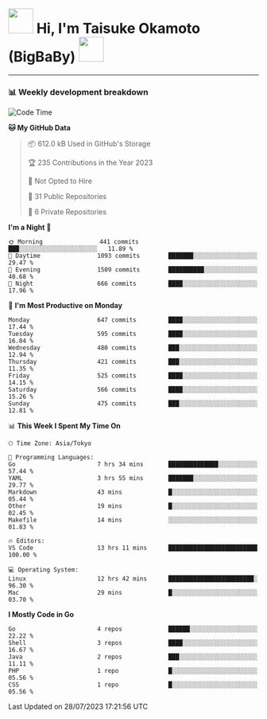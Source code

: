<!-- Title -->
<h1>
    <img src="https://media.tenor.com/TlyRveJkgo4AAAAi/cloud-cloud-strife.gif" width="50"/> 
    Hi, I'm Taisuke Okamoto (BigBaBy) 
    <img src="https://media.tenor.com/TlyRveJkgo4AAAAi/cloud-cloud-strife.gif" width="50"/>
</h1>

---

<h3> 📊 Weekly development breakdown </h3>
<!-- waka-readme-stats -->

<!--START_SECTION:waka-->
![Code Time](http://img.shields.io/badge/Code%20Time-1%2C594%20hrs%2043%20mins-blue)

**🐱 My GitHub Data** 

> 📦 612.0 kB Used in GitHub's Storage 
 > 
> 🏆 235 Contributions in the Year 2023
 > 
> 🚫 Not Opted to Hire
 > 
> 📜 31 Public Repositories 
 > 
> 🔑 6 Private Repositories 
 > 
**I'm a Night 🦉** 

```text
🌞 Morning                441 commits         ███░░░░░░░░░░░░░░░░░░░░░░   11.89 % 
🌆 Daytime                1093 commits        ███████░░░░░░░░░░░░░░░░░░   29.47 % 
🌃 Evening                1509 commits        ██████████░░░░░░░░░░░░░░░   40.68 % 
🌙 Night                  666 commits         ████░░░░░░░░░░░░░░░░░░░░░   17.96 % 
```
📅 **I'm Most Productive on Monday** 

```text
Monday                   647 commits         ████░░░░░░░░░░░░░░░░░░░░░   17.44 % 
Tuesday                  595 commits         ████░░░░░░░░░░░░░░░░░░░░░   16.04 % 
Wednesday                480 commits         ███░░░░░░░░░░░░░░░░░░░░░░   12.94 % 
Thursday                 421 commits         ███░░░░░░░░░░░░░░░░░░░░░░   11.35 % 
Friday                   525 commits         ████░░░░░░░░░░░░░░░░░░░░░   14.15 % 
Saturday                 566 commits         ████░░░░░░░░░░░░░░░░░░░░░   15.26 % 
Sunday                   475 commits         ███░░░░░░░░░░░░░░░░░░░░░░   12.81 % 
```


📊 **This Week I Spent My Time On** 

```text
🕑︎ Time Zone: Asia/Tokyo

💬 Programming Languages: 
Go                       7 hrs 34 mins       ██████████████░░░░░░░░░░░   57.44 % 
YAML                     3 hrs 55 mins       ███████░░░░░░░░░░░░░░░░░░   29.77 % 
Markdown                 43 mins             █░░░░░░░░░░░░░░░░░░░░░░░░   05.44 % 
Other                    19 mins             █░░░░░░░░░░░░░░░░░░░░░░░░   02.45 % 
Makefile                 14 mins             ░░░░░░░░░░░░░░░░░░░░░░░░░   01.83 % 

🔥 Editors: 
VS Code                  13 hrs 11 mins      █████████████████████████   100.00 % 

💻 Operating System: 
Linux                    12 hrs 42 mins      ████████████████████████░   96.30 % 
Mac                      29 mins             █░░░░░░░░░░░░░░░░░░░░░░░░   03.70 % 
```

**I Mostly Code in Go** 

```text
Go                       4 repos             ██████░░░░░░░░░░░░░░░░░░░   22.22 % 
Shell                    3 repos             ████░░░░░░░░░░░░░░░░░░░░░   16.67 % 
Java                     2 repos             ███░░░░░░░░░░░░░░░░░░░░░░   11.11 % 
PHP                      1 repo              █░░░░░░░░░░░░░░░░░░░░░░░░   05.56 % 
CSS                      1 repo              █░░░░░░░░░░░░░░░░░░░░░░░░   05.56 % 
```




 Last Updated on 28/07/2023 17:21:56 UTC
<!--END_SECTION:waka-->
